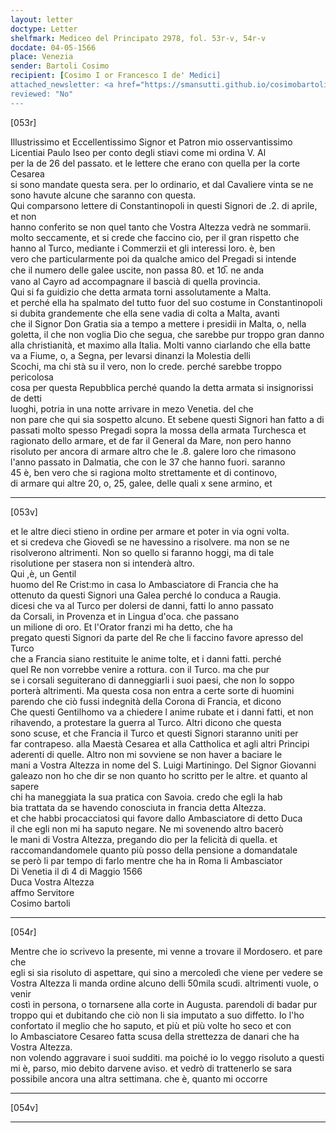 ```yaml
---
layout: letter
doctype: Letter
shelfmark: Mediceo del Principato 2978, fol. 53r-v, 54r-v
docdate: 04-05-1566
place: Venezia
sender: Bartoli Cosimo
recipient: [Cosimo I or Francesco I de' Medici]
attached_newsletter: <a href="https://smansutti.github.io/cosimobartoli/texts/3079_172/">3079_172</a>
reviewed: "No"
---
```


[053r]  
  
  
Illustrissimo et Eccellentissimo Signor et Patron mio osservantissimo  
Licentiai Paulo Iseo per conto degli stiavi come mi ordina V. Al  
per la de 26 del passato. et le lettere che erano con quella per la corte Cesarea  
si sono mandate questa sera. per lo ordinario, et dal Cavaliere vinta se ne  
sono havute alcune che saranno con questa.  
Qui comparsono lettere di Constantinopoli in questi Signori de .2. di aprile, et non  
hanno conferito se non quel tanto che Vostra Altezza vedrà ne sommarii.  
molto seccamente, et si crede che faccino cio, per il gran rispetto che  
hanno al Turco, mediante i Commerzii et gli interessi loro. è, ben  
vero che particularmente poi da qualche amico del Pregadi si intende  
che il numero delle galee uscite, non passa 80. et 10̅. ne anda  
vano al Cayro ad accompagnare il bascià di quella provincia.  
Qui si fa guidizio che detta armata torni assolutamente a Malta.  
et perché ella ha spalmato del tutto fuor del suo costume in Constantinopoli  
si dubita grandemente che ella sene vadia di colta a Malta, avanti  
che il Signor Don Gratia sia a tempo a mettere i presidii in Malta, o, nella  
goletta, il che non voglia Dio che segua, che sarebbe pur troppo gran danno  
alla christianità, et maximo alla Italia. Molti vanno ciarlando che ella batte  
va a Fiume, o, a Segna, per levarsi dinanzi la Molestia delli  
Scochi, ma chi stà su il vero, non lo crede. perché sarebbe troppo pericolosa  
cosa per questa Repubblica perché quando la detta armata si insignorissi de detti  
luoghi, potria in una notte arrivare in mezo Venetia. del che  
non pare che qui sia sospetto alcuno. Et sebene questi Signori han fatto a di  
passati molto spesso Pregadi sopra la mossa della armata Turchesca et  
ragionato dello armare, et de far il General da Mare, non pero hanno  
risoluto per ancora di armare altro che le .8. galere loro che rimasono  
l'anno passato in Dalmatia, che con le 37 che hanno fuori. saranno  
45 è, ben vero che si ragiona molto strettamente et di continovo,  
di armare qui altre 20, o, 25, galee, delle quali x sene armino, et  
  
---  

[053v]  
  
  
et le altre dieci stieno in ordine per armare et poter in via ogni volta.  
et si credeva che Giovedì se ne havessino a risolvere. ma non se ne  
risolverono altrimenti. Non so quello si faranno hoggi, ma di tale  
risolutione per stasera non si intenderà altro.  
Qui ,è, un Gentil  
huomo del Re Crist:mo in casa lo Ambasciatore di Francia che ha  
ottenuto da questi Signori una Galea perché lo conduca a Raugia.  
dicesi che va al Turco per dolersi de danni, fatti lo anno passato  
da Corsali, in Provenza et in Lingua d'oca. che passano  
un milione di oro. Et l'Orator franzi mi ha detto, che ha  
pregato questi Signori da parte del Re che li faccino favore apresso del Turco  
che a Francia siano restituite le anime tolte, et i danni fatti. perché  
quel Re non vorrebbe venire a rottura. con il Turco. ma che pur  
se i corsali seguiterano di danneggiarli i suoi paesi, che non lo soppo  
porterà altrimenti. Ma questa cosa non entra a certe sorte di huomini  
parendo che ciò fussi indegnità della Corona di Francia, et dicono  
Che questi Gentilhomo va a chiedere l anime rubate et i danni fatti, et non  
rihavendo, a protestare la guerra al Turco. Altri dicono che questa  
sono scuse, et che Francia il Turco et questi Signori staranno uniti per  
far contrapeso. alla Maestà Cesarea et alla Cattholica et agli altri Principi  
aderenti di quelle. Altro non mi sovviene se non haver a baciare le  
mani a Vostra Altezza in nome del S. Luigi Martiningo. Del Signor Giovanni  
galeazo non ho che dir se non quanto ho scritto per le altre. et quanto al sapere  
chi ha maneggiata la sua pratica con Savoia. credo che egli la hab  
bia trattata da se havendo conosciuta in francia detta Altezza.  
et che habbi procacciatosi qui favore dallo Ambasciatore di detto Duca  
il che egli non mi ha saputo negare. Ne mi sovenendo altro bacerò  
le mani di Vostra Altezza, pregando dio per la felicità di quella. et  
raccomandandomele quanto più posso della pensione a domandatale  
se però li par tempo di farlo mentre che ha in Roma li Ambasciator  
Di Venetia il dì 4 di Maggio 1566  
Duca Vostra Altezza  
affmo Servitore  
Cosimo bartoli  
  
---  

[054r]  
  
  
Mentre che io scrivevo la presente, mi venne a trovare il Mordosero. et pare che  
egli si sia risoluto di aspettare, qui sino a mercoledì che viene per vedere se  
Vostra Altezza li manda ordine alcuno delli 50mila scudi. altrimenti vuole, o venir  
costì in persona, o tornarsene alla corte in Augusta. parendoli di badar pur  
troppo qui et dubitando che ciò non li sia imputato a suo diffetto. Io l'ho  
confortato il meglio che ho saputo, et più et più volte ho seco et con  
lo Ambasciatore Cesareo fatta scusa della strettezza de danari che ha Vostra Altezza.  
non volendo aggravare i suoi sudditi. ma poiché io lo veggo risoluto a questi  
mi è, parso, mio debito darvene aviso. et vedrò di trattenerlo se sara  
possibile ancora una altra settimana. che è, quanto mi occorre  
  
---  

[054v]  
  
  
  
---  

